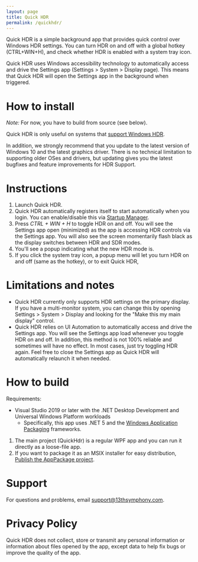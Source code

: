 ```yaml
---
layout: page
title: Quick HDR
permalink: /quickhdr/
---
```


Quick HDR is a simple background app that provides quick control over Windows HDR settings. You can turn HDR on and off with a global hotkey (CTRL+WIN+H), and check whether HDR is enabled with a system tray icon.

Quick HDR uses Windows accessibility technology to automatically access and drive the Settings app (Settings > System > Display page). This means that Quick HDR will open the Settings app in the background when triggered.

# How to install
*Note:* For now, you have to build from source (see below).

Quick HDR is only useful on systems that [support Windows HDR](https://support.microsoft.com/en-us/windows/display-requirements-for-hdr-video-in-windows-10-192f362e-1245-e14d-3d3f-4b3fc606b80f).

In addition, we strongly recommend that you update to the latest version of Windows 10 and the latest graphics driver. There is no technical limitation to supporting older OSes and drivers, but updating gives you the latest bugfixes and feature improvements for HDR Support.

# Instructions
1. Launch Quick HDR.
2. Quick HDR automatically registers itself to start automatically when you login. You can enable/disable this via [Startup Manager](https://support.microsoft.com/en-us/windows/change-which-apps-run-automatically-at-startup-in-windows-10-9115d841-735e-488d-e749-9ba301d441e6).
3. Press *CTRL + WIN + H* to toggle HDR on and off. You will see the Settings app open (minimized) as the app is accessing HDR controls via the Settings app. You will also see the screen momentarily flash black as the display switches between HDR and SDR modes.
4. You'll see a popup indicating what the new HDR mode is.
5. If you click the system tray icon, a popup menu will let you turn HDR on and off (same as the hotkey), or to exit Quick HDR, 

# Limitations and notes
* Quick HDR currently only supports HDR settings on the primary display. If you have a multi-monitor system, you can change this by opening Settings > System > Display and looking for the "Make this my main display" control.
* Quick HDR relies on UI Automation to automatically access and drive the Settings app. You will see the Settings app load whenever you toggle HDR on and off. In addition, this method is not 100% reliable and sometimes will have no effect. In most cases, just try toggling HDR again. Feel free to close the Settings app as Quick HDR will automatically relaunch it when needed.

# How to build
Requirements:
- Visual Studio 2019 or later with the .NET Desktop Development and Universal Windows Platform workloads
   - Specifically, this app uses .NET 5 and the [Windows Application Packaging](https://docs.microsoft.com/en-us/windows/msix/desktop/desktop-to-uwp-packaging-dot-net) frameworks.

1. The main project (QuickHdr) is a regular WPF app and you can run it directly as a loose-file app.
2. If you want to package it as an MSIX installer for easy distribution, [Publish the AppPackage project](https://docs.microsoft.com/en-us/windows/msix/package/packaging-uwp-apps#generate-an-app-package-upload-file-for-store-submission).

# Support
For questions and problems, email [support@13thsymphony.com](mailto:support@13thsymphony.com).

# Privacy Policy
Quick HDR does not collect, store or transmit any personal information or information about files opened by the app, except data to help fix bugs or improve the quality of the app.
